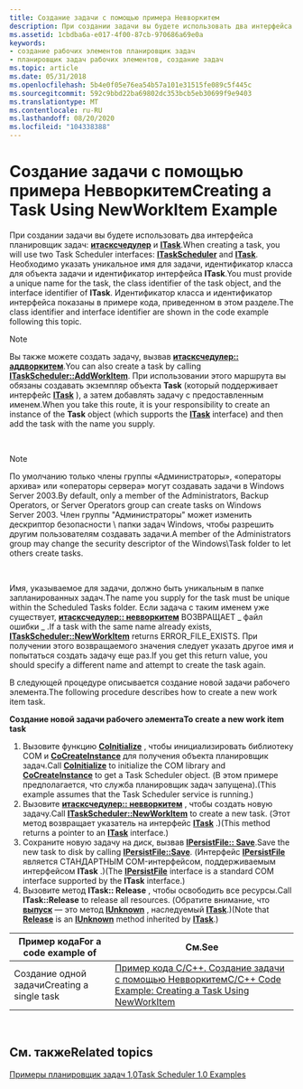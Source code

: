 ```yaml
---
title: Создание задачи с помощью примера Невворкитем
description: При создании задачи вы будете использовать два интерфейса планировщик задач Итасксчедулер и ITask.
ms.assetid: 1cbdba6a-e017-4f00-87cb-970686a69e0a
keywords:
- создание рабочих элементов планировщик задач
- планировщик задач рабочих элементов, создание задач
ms.topic: article
ms.date: 05/31/2018
ms.openlocfilehash: 5b4e0f05e76ea54b57a101e31515fe089c5f445c
ms.sourcegitcommit: 592c9bbd22ba69802dc353bcb5eb30699f9e9403
ms.translationtype: MT
ms.contentlocale: ru-RU
ms.lasthandoff: 08/20/2020
ms.locfileid: "104338388"
---
```

# <a name="creating-a-task-using-newworkitem-example"></a><span data-ttu-id="de375-105">Создание задачи с помощью примера Невворкитем</span><span class="sxs-lookup"><span data-stu-id="de375-105">Creating a Task Using NewWorkItem Example</span></span>

<span data-ttu-id="de375-106">При создании задачи вы будете использовать два интерфейса планировщик задач: [**итасксчедулер**](/windows/desktop/api/Mstask/nn-mstask-itaskscheduler) и [**ITask**](/windows/desktop/api/Mstask/nn-mstask-itask).</span><span class="sxs-lookup"><span data-stu-id="de375-106">When creating a task, you will use two Task Scheduler interfaces: [**ITaskScheduler**](/windows/desktop/api/Mstask/nn-mstask-itaskscheduler) and [**ITask**](/windows/desktop/api/Mstask/nn-mstask-itask).</span></span> <span data-ttu-id="de375-107">Необходимо указать уникальное имя для задачи, идентификатор класса для объекта задачи и идентификатор интерфейса **ITask**.</span><span class="sxs-lookup"><span data-stu-id="de375-107">You must provide a unique name for the task, the class identifier of the task object, and the interface identifier of **ITask**.</span></span> <span data-ttu-id="de375-108">Идентификатор класса и идентификатор интерфейса показаны в примере кода, приведенном в этом разделе.</span><span class="sxs-lookup"><span data-stu-id="de375-108">The class identifier and interface identifier are shown in the code example following this topic.</span></span>

> [!Note]  
> <span data-ttu-id="de375-109">Вы также можете создать задачу, вызвав [**итасксчедулер:: аддворкитем**](/windows/desktop/api/Mstask/nf-mstask-itaskscheduler-addworkitem).</span><span class="sxs-lookup"><span data-stu-id="de375-109">You can also create a task by calling [**ITaskScheduler::AddWorkItem**](/windows/desktop/api/Mstask/nf-mstask-itaskscheduler-addworkitem).</span></span> <span data-ttu-id="de375-110">При использовании этого маршрута вы обязаны создавать экземпляр объекта **Task** (который поддерживает интерфейс [**ITask**](/windows/desktop/api/Mstask/nn-mstask-itask) ), а затем добавлять задачу с предоставленным именем.</span><span class="sxs-lookup"><span data-stu-id="de375-110">When you take this route, it is your responsibility to create an instance of the **Task** object (which supports the [**ITask**](/windows/desktop/api/Mstask/nn-mstask-itask) interface) and then add the task with the name you supply.</span></span>

 

> [!Note]  
> <span data-ttu-id="de375-111">По умолчанию только члены группы «Администраторы», «операторы архива» или «операторы сервера» могут создавать задачи в Windows Server 2003.</span><span class="sxs-lookup"><span data-stu-id="de375-111">By default, only a member of the Administrators, Backup Operators, or Server Operators group can create tasks on Windows Server 2003.</span></span> <span data-ttu-id="de375-112">Член группы "Администраторы" может изменить дескриптор безопасности \\ папки задач Windows, чтобы разрешить другим пользователям создавать задачи.</span><span class="sxs-lookup"><span data-stu-id="de375-112">A member of the Administrators group may change the security descriptor of the Windows\\Task folder to let others create tasks.</span></span>

 

<span data-ttu-id="de375-113">Имя, указываемое для задачи, должно быть уникальным в папке запланированных задач.</span><span class="sxs-lookup"><span data-stu-id="de375-113">The name you supply for the task must be unique within the Scheduled Tasks folder.</span></span> <span data-ttu-id="de375-114">Если задача с таким именем уже существует, [**итасксчедулер:: невворкитем**](/windows/desktop/api/Mstask/nf-mstask-itaskscheduler-newworkitem) ВОЗВРАЩАЕТ \_ файл ошибки \_ .</span><span class="sxs-lookup"><span data-stu-id="de375-114">If a task with the same name already exists, [**ITaskScheduler::NewWorkItem**](/windows/desktop/api/Mstask/nf-mstask-itaskscheduler-newworkitem) returns ERROR\_FILE\_EXISTS.</span></span> <span data-ttu-id="de375-115">При получении этого возвращаемого значения следует указать другое имя и попытаться создать задачу еще раз.</span><span class="sxs-lookup"><span data-stu-id="de375-115">If you get this return value, you should specify a different name and attempt to create the task again.</span></span>

<span data-ttu-id="de375-116">В следующей процедуре описывается создание новой задачи рабочего элемента.</span><span class="sxs-lookup"><span data-stu-id="de375-116">The following procedure describes how to create a new work item task.</span></span>

<span data-ttu-id="de375-117">**Создание новой задачи рабочего элемента**</span><span class="sxs-lookup"><span data-stu-id="de375-117">**To create a new work item task**</span></span>

1.  <span data-ttu-id="de375-118">Вызовите функцию [**CoInitialize**](/windows/win32/api/objbase/nf-objbase-coinitialize) , чтобы инициализировать библиотеку COM и [**CoCreateInstance**](/windows/win32/api/combaseapi/nf-combaseapi-cocreateinstance) для получения объекта планировщик задач.</span><span class="sxs-lookup"><span data-stu-id="de375-118">Call [**CoInitialize**](/windows/win32/api/objbase/nf-objbase-coinitialize) to initialize the COM library and [**CoCreateInstance**](/windows/win32/api/combaseapi/nf-combaseapi-cocreateinstance) to get a Task Scheduler object.</span></span> <span data-ttu-id="de375-119">(В этом примере предполагается, что служба планировщик задач запущена).</span><span class="sxs-lookup"><span data-stu-id="de375-119">(This example assumes that the Task Scheduler service is running.)</span></span>
2.  <span data-ttu-id="de375-120">Вызовите [**итасксчедулер:: невворкитем**](/windows/desktop/api/Mstask/nf-mstask-itaskscheduler-newworkitem) , чтобы создать новую задачу.</span><span class="sxs-lookup"><span data-stu-id="de375-120">Call [**ITaskScheduler::NewWorkItem**](/windows/desktop/api/Mstask/nf-mstask-itaskscheduler-newworkitem) to create a new task.</span></span> <span data-ttu-id="de375-121">(Этот метод возвращает указатель на интерфейс [**ITask**](/windows/desktop/api/Mstask/nn-mstask-itask) .)</span><span class="sxs-lookup"><span data-stu-id="de375-121">(This method returns a pointer to an [**ITask**](/windows/desktop/api/Mstask/nn-mstask-itask) interface.)</span></span>
3.  <span data-ttu-id="de375-122">Сохраните новую задачу на диск, вызвав [**IPersistFile:: Save**](/windows/win32/api/objidl/nf-objidl-ipersistfile-save).</span><span class="sxs-lookup"><span data-stu-id="de375-122">Save the new task to disk by calling [**IPersistFile::Save**](/windows/win32/api/objidl/nf-objidl-ipersistfile-save).</span></span> <span data-ttu-id="de375-123">(Интерфейс [**IPersistFile**](/windows/win32/api/objidl/nn-objidl-ipersistfile) является СТАНДАРТНЫМ COM-интерфейсом, поддерживаемым интерфейсом **ITask** .)</span><span class="sxs-lookup"><span data-stu-id="de375-123">(The [**IPersistFile**](/windows/win32/api/objidl/nn-objidl-ipersistfile) interface is a standard COM interface supported by the **ITask** interface.)</span></span>
4.  <span data-ttu-id="de375-124">Вызовите метод **ITask:: Release** , чтобы освободить все ресурсы.</span><span class="sxs-lookup"><span data-stu-id="de375-124">Call **ITask::Release** to release all resources.</span></span> <span data-ttu-id="de375-125">(Обратите внимание, что [**выпуск**](/windows/win32/api/unknwn/nf-unknwn-iunknown-release) — это метод [**IUnknown**](/windows/win32/api/unknwn/nn-unknwn-iunknown) , наследуемый [**ITask**](/windows/desktop/api/Mstask/nn-mstask-itask).)</span><span class="sxs-lookup"><span data-stu-id="de375-125">(Note that [**Release**](/windows/win32/api/unknwn/nf-unknwn-iunknown-release) is an [**IUnknown**](/windows/win32/api/unknwn/nn-unknwn-iunknown) method inherited by [**ITask**](/windows/desktop/api/Mstask/nn-mstask-itask).)</span></span>



| <span data-ttu-id="de375-126">Пример кода</span><span class="sxs-lookup"><span data-stu-id="de375-126">For a code example of</span></span>  | <span data-ttu-id="de375-127">См.</span><span class="sxs-lookup"><span data-stu-id="de375-127">See</span></span>                                                                                                             |
|------------------------|-----------------------------------------------------------------------------------------------------------------|
| <span data-ttu-id="de375-128">Создание одной задачи</span><span class="sxs-lookup"><span data-stu-id="de375-128">Creating a single task</span></span> | [<span data-ttu-id="de375-129">Пример кода C/C++. Создание задачи с помощью Невворкитем</span><span class="sxs-lookup"><span data-stu-id="de375-129">C/C++ Code Example: Creating a Task Using NewWorkItem</span></span>](c-c-code-example-creating-a-task-using-newworkitem.md) |



 

## <a name="related-topics"></a><span data-ttu-id="de375-130">См. также</span><span class="sxs-lookup"><span data-stu-id="de375-130">Related topics</span></span>

<dl> <dt>

[<span data-ttu-id="de375-131">Примеры планировщик задач 1,0</span><span class="sxs-lookup"><span data-stu-id="de375-131">Task Scheduler 1.0 Examples</span></span>](task-scheduler-1-0-examples.md)
</dt> </dl>

 

 